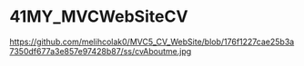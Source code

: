 # 41MY_MVCWebSiteCV


https://github.com/melihcolak0/MVC5_CV_WebSite/blob/176f1227cae25b3a7350df677a3e857e97428b87/ss/cvAboutme.jpg
